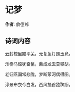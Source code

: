 # 记梦

**作者**: 俞德邻

## 诗词内容

云封槐里黯平芜，无复鱼灯照玉凫。

乐奏马惊犹奋鬣，鼎成龙去莫攀胡。

老归燕国常悲陇，梦断荥河偶得图。

淳景布衣今白发，西风搔首独踟蹰。


